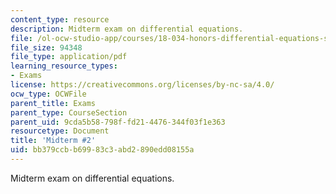 ```yaml
---
content_type: resource
description: Midterm exam on differential equations.
file: /ol-ocw-studio-app/courses/18-034-honors-differential-equations-spring-2009/bb379ccbb69983c3abd2890edd08155a_MIT18_034s09_exam02_midterm02.pdf
file_size: 94348
file_type: application/pdf
learning_resource_types:
- Exams
license: https://creativecommons.org/licenses/by-nc-sa/4.0/
ocw_type: OCWFile
parent_title: Exams
parent_type: CourseSection
parent_uid: 9cda5b58-798f-fd21-4476-344f03f1e363
resourcetype: Document
title: 'Midterm #2'
uid: bb379ccb-b699-83c3-abd2-890edd08155a
---
```

Midterm exam on differential equations.
